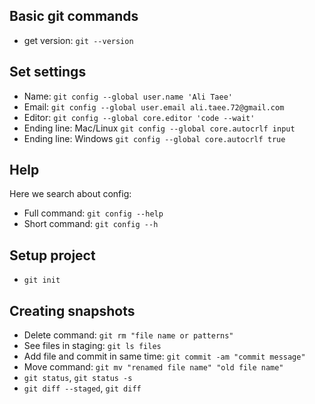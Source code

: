 
## Basic git commands

- get version: `git --version`

## Set settings 

- Name: `git config --global user.name 'Ali Taee'`
- Email:  `git config --global user.email ali.taee.72@gmail.com`
- Editor: `git config --global core.editor 'code --wait'`
- Ending line: Mac/Linux `git config --global core.autocrlf input`
- Ending line: Windows `git config --global core.autocrlf true`

## Help 

Here we search about config:

- Full command: `git config --help`
- Short command: `git config --h`

## Setup project

- `git init`

## Creating snapshots

- Delete command: `git rm "file name or patterns"`
- See files in staging: `git ls files`
- Add file and commit in same time: `git commit -am "commit message"`
- Move command: `git mv "renamed file name" "old file name"`
- `git status`, `git status -s`
- `git diff --staged`, `git diff` 